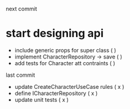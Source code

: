 next commit

# start designing api

- include generic props for super class ( )
- implement CharacterRepository -> save ( )
- add tests for Character att contraints ( )

last commit

- update CreateCharacterUseCase rules ( x )
- define ICharacterRepository ( x )
- update unit tests ( x )
